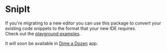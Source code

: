 # SnipIt

If you're migrating to a new editor you can use this package to convert your existing code snippets to the format that your new IDE requires.  
Check out the [playground examples](https://github.com/atacan/SnipIt/tree/main/Sources/PlayConversion.playground/Pages).

It will soon be available in [Dime a Dozen](https://github.com/atacan/Dime-a-Dozen) app.
